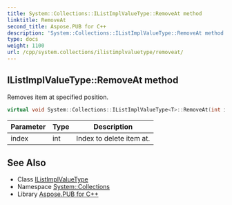 ```yaml
---
title: System::Collections::IListImplValueType::RemoveAt method
linktitle: RemoveAt
second_title: Aspose.PUB for C++
description: 'System::Collections::IListImplValueType::RemoveAt method. Removes item at specified position in C++.'
type: docs
weight: 1100
url: /cpp/system.collections/ilistimplvaluetype/removeat/
---
```

## IListImplValueType::RemoveAt method


Removes item at specified position.

```cpp
virtual void System::Collections::IListImplValueType<T>::RemoveAt(int index) override
```


| Parameter | Type | Description |
| --- | --- | --- |
| index | int | Index to delete item at. |

## See Also

* Class [IListImplValueType](../)
* Namespace [System::Collections](../../)
* Library [Aspose.PUB for C++](../../../)
